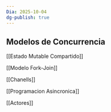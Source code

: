 ```yaml
---
Dia: 2025-10-04
dg-publish: true
---
```

## Modelos de Concurrencia 

[[Estado Mutable Compartido]]

[[Modelo Fork-Join]]

[[Chanells]]

[[Programacion Asincronica]]


[[Actores]]

